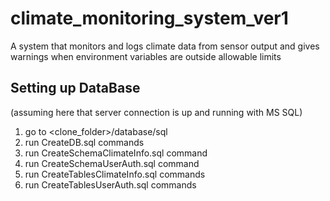 # climate_monitoring_system_ver1
A system that monitors and logs climate data from sensor output and gives warnings when environment variables are outside allowable limits


## Setting up DataBase
(assuming here that server connection is up and running with MS SQL)
1. go to <clone_folder>/database/sql
2. run CreateDB.sql commands
3. run CreateSchemaClimateInfo.sql command
4. run CreateSchemaUserAuth.sql command
5. run CreateTablesClimateInfo.sql commands
6. run CreateTablesUserAuth.sql commands

